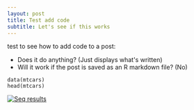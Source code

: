 ```yaml
---
layout: post
title: Test add code
subtitle: Let's see if this works
---
```

test to see how to add code to a post: 
  - Does it do anything? (Just displays what's written)
  - Will it work if the post is saved as an R markdown file? (No) 

~~~
data(mtcars)
head(mtcars)
~~~

<div class='tableauPlaceholder' id='viz1524855673773' style='position: relative'><noscript><a href='#'><img alt='Seq results ' src='https:&#47;&#47;public.tableau.com&#47;static&#47;images&#47;te&#47;testseq&#47;Seqresults&#47;1_rss.png' style='border: none' /></a></noscript><object class='tableauViz'  style='display:none;'><param name='host_url' value='https%3A%2F%2Fpublic.tableau.com%2F' /> <param name='embed_code_version' value='3' /> <param name='site_root' value='' /><param name='name' value='testseq&#47;Seqresults' /><param name='tabs' value='no' /><param name='toolbar' value='yes' /><param name='static_image' value='https:&#47;&#47;public.tableau.com&#47;static&#47;images&#47;te&#47;testseq&#47;Seqresults&#47;1.png' /> <param name='animate_transition' value='yes' /><param name='display_static_image' value='yes' /><param name='display_spinner' value='yes' /><param name='display_overlay' value='yes' /><param name='display_count' value='yes' /><param name='filter' value='publish=yes' /></object></div>                <script type='text/javascript'>                    var divElement = document.getElementById('viz1524855673773');                    var vizElement = divElement.getElementsByTagName('object')[0];                    vizElement.style.width='1016px';vizElement.style.height='991px';                    var scriptElement = document.createElement('script');                    scriptElement.src = 'https://public.tableau.com/javascripts/api/viz_v1.js';                    vizElement.parentNode.insertBefore(scriptElement, vizElement);                </script>
